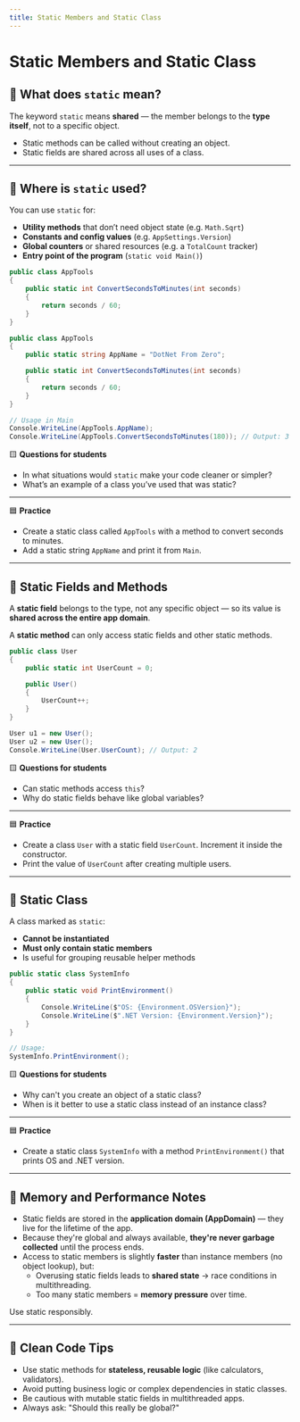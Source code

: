 ```yaml
---
title: Static Members and Static Class
---
```


# Static Members and Static Class

## 🔹 What does `static` mean?

The keyword `static` means **shared** — the member belongs to the **type itself**, not to a specific object.

- Static methods can be called without creating an object.
- Static fields are shared across all uses of a class.

---

## 🔹 Where is `static` used?

You can use `static` for:

- **Utility methods** that don’t need object state (e.g. `Math.Sqrt`)
- **Constants and config values** (e.g. `AppSettings.Version`)
- **Global counters** or shared resources (e.g. a `TotalCount` tracker)
- **Entry point of the program** (`static void Main()`)

```csharp
public class AppTools
{
    public static int ConvertSecondsToMinutes(int seconds)
    {
        return seconds / 60;
    }
}
```

```csharp
public class AppTools
{
    public static string AppName = "DotNet From Zero";

    public static int ConvertSecondsToMinutes(int seconds)
    {
        return seconds / 60;
    }
}

// Usage in Main
Console.WriteLine(AppTools.AppName);
Console.WriteLine(AppTools.ConvertSecondsToMinutes(180)); // Output: 3
```

🟨 **Questions for students**

- In what situations would `static` make your code cleaner or simpler?
- What’s an example of a class you’ve used that was static?

---

🟦 **Practice**

- Create a static class called `AppTools` with a method to convert seconds to minutes.
- Add a static string `AppName` and print it from `Main`.

---

## 🔹 Static Fields and Methods

A **static field** belongs to the type, not any specific object — so its value is **shared across the entire app domain**.

A **static method** can only access static fields and other static methods.

```csharp
public class User
{
    public static int UserCount = 0;

    public User()
    {
        UserCount++;
    }
}
```

```csharp
User u1 = new User();
User u2 = new User();
Console.WriteLine(User.UserCount); // Output: 2
```

🟨 **Questions for students**

- Can static methods access `this`?
- Why do static fields behave like global variables?

---

🟦 **Practice**

- Create a class `User` with a static field `UserCount`. Increment it inside the constructor.
- Print the value of `UserCount` after creating multiple users.

---

## 🔹 Static Class

A class marked as `static`:

- **Cannot be instantiated**
- **Must only contain static members**
- Is useful for grouping reusable helper methods

```csharp
public static class SystemInfo
{
    public static void PrintEnvironment()
    {
        Console.WriteLine($"OS: {Environment.OSVersion}");
        Console.WriteLine($".NET Version: {Environment.Version}");
    }
}

// Usage:
SystemInfo.PrintEnvironment();
```

🟨 **Questions for students**

- Why can't you create an object of a static class?
- When is it better to use a static class instead of an instance class?

---

🟦 **Practice**

- Create a static class `SystemInfo` with a method `PrintEnvironment()` that prints OS and .NET version.

---

## 🧠 Memory and Performance Notes

- Static fields are stored in the **application domain (AppDomain)** — they live for the lifetime of the app.
- Because they're global and always available, **they're never garbage collected** until the process ends.
- Access to static members is slightly **faster** than instance members (no object lookup), but:
  - Overusing static fields leads to **shared state** → race conditions in multithreading.
  - Too many static members = **memory pressure** over time.

Use static responsibly.

---

## 🧹 Clean Code Tips

- Use static methods for **stateless, reusable logic** (like calculators, validators).
- Avoid putting business logic or complex dependencies in static classes.
- Be cautious with mutable static fields in multithreaded apps.
- Always ask: "Should this really be global?"
